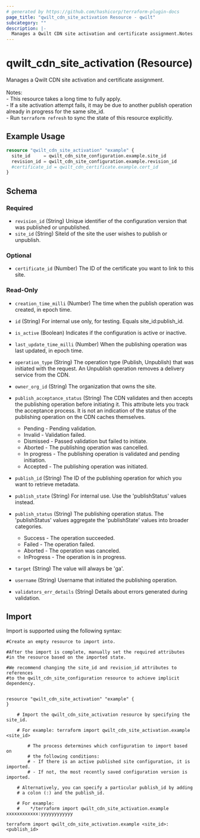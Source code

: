 ```yaml
---
# generated by https://github.com/hashicorp/terraform-plugin-docs
page_title: "qwilt_cdn_site_activation Resource - qwilt"
subcategory: ""
description: |-
  Manages a Qwilt CDN site activation and certificate assignment.Notes: - This resource takes a long time to fully apply. - If a site activation attempt fails, it may be due to another publish operation already in progress for the same site_id. - Run terraform refresh to sync the state of this resource explicitly.
---
```


# qwilt_cdn_site_activation (Resource)

Manages a Qwilt CDN site activation and certificate assignment.<br><br>Notes:<br> - This resource takes a long time to fully apply.<br> - If a site activation attempt fails, it may be due to another publish operation already in progress for the same site_id.<br> - Run ```terraform refresh``` to sync the state of this resource explicitly.

## Example Usage

```terraform
resource "qwilt_cdn_site_activation" "example" {
  site_id     = qwilt_cdn_site_configuration.example.site_id
  revision_id = qwilt_cdn_site_configuration.example.revision_id
  #certificate_id = qwilt_cdn_certificate.example.cert_id
}
```

<!-- schema generated by tfplugindocs -->
## Schema

### Required

- `revision_id` (String) Unique identifier of the configuration version that was published or unpublished.
- `site_id` (String) SiteId of the site the user wishes to publish or unpublish.

### Optional

- `certificate_id` (Number) The ID of the certificate you want to link to this site.

### Read-Only

- `creation_time_milli` (Number) The time when the publish operation was created, in epoch time.
- `id` (String) For internal use only, for testing. Equals site_id:publish_id.
- `is_active` (Boolean) Indicates if the configuration is active or inactive.
- `last_update_time_milli` (Number) When the publishing operation was last updated, in epoch time.
- `operation_type` (String) The operation type (Publish, Unpublish) that was initiated with the request. An Unpublish operation removes a delivery service from the CDN.
- `owner_org_id` (String) The organization that owns the site.
- `publish_acceptance_status` (String) The CDN validates and then accepts the publishing operation before initiating it. This attribute lets you track the acceptance process. It is not an indication of the status of the publishing operation on the CDN caches themselves.

  - Pending - Pending validation.
  - Invalid - Validation failed. 
  - Dismissed - Passed validation but failed to initiate.
  - Aborted - The publishing operation was cancelled.
  - In progress - The publishing operation is validated and pending initiation.
  - Accepted - The publishing operation was initiated.
- `publish_id` (String) The ID of the publishing operation for which you want to retrieve metadata.
- `publish_state` (String) For internal use. Use the 'publishStatus' values instead.
- `publish_status` (String) The publishing operation status. The 'publishStatus' values aggregate the 'publishState' values into broader categories. 

  - Success - The operation succeeded.
  - Failed - The operation failed.
  - Aborted - The operation was canceled.
  - InProgress - The operation is in progress.
- `target` (String) The value will always be 'ga'.
- `username` (String) Username that initiated the publishing operation.
- `validators_err_details` (String) Details about errors generated during validation.

## Import

Import is supported using the following syntax:

```shell
#Create an empty resource to import into.

#After the import is complete, manually set the required attributes 
#in the resource based on the imported state.

#We recommend changing the site_id and revision_id attributes to references
#to the qwilt_cdn_site_configuration resource to achieve implicit dependency.


resource "qwilt_cdn_site_activation" "example" {
}

    # Import the qwilt_cdn_site_activation resource by specifying the site_id. 

    # For example: terraform import qwilt_cdn_site_activation.example <site_id>

        # The process determines which configuration to import based on
        # the following conditions: 
        # - If there is an active published site configuration, it is imported.
        # - If not, the most recently saved configuration version is imported.
        
    # Alternatively, you can specify a particular publish_id by adding 
    # a colon (:) and the publish_id. 
    
    # For example: 
    #    */terraform import qwilt_cdn_site_activation.example xxxxxxxxxxxx:yyyyyyyyyyyy

terraform import qwilt_cdn_site_activation.example <site_id>:<publish_id>
```
